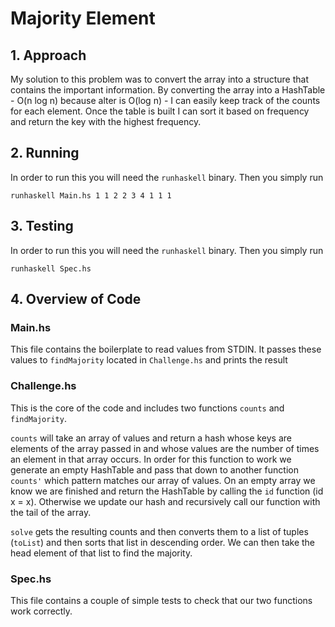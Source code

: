 # Majority Element

## 1. Approach

My solution to this problem was to convert the array into a structure that
contains the important information. By converting the array into a HashTable -
O(n log n) because alter is O(log n) - I can easily keep track of the counts for
each element. Once the table is built I can sort it based on frequency and
return the key with the highest frequency.

## 2. Running

In order to run this you will need the `runhaskell` binary. Then you simply run

`runhaskell Main.hs 1 1 2 2 3 4 1 1 1`

## 3. Testing

In order to run this you will need the `runhaskell` binary. Then you simply run

`runhaskell Spec.hs`

## 4. Overview of Code

### Main.hs

This file contains the boilerplate to read values from STDIN. It passes these
values to `findMajority` located in `Challenge.hs` and prints the result

### Challenge.hs

This is the core of the code and includes two functions `counts` and
`findMajority`.

`counts` will take an array of values and return a hash whose keys are elements
of the array passed in and whose values are the number of times an element in
that array occurs. In order for this function to work we generate an empty
HashTable and pass that down to another function `counts'` which pattern
matches our array of values. On an empty array we know we are finished and
return the HashTable by calling the `id` function (id x = x). Otherwise we
update our hash and recursively call our function with the tail of the array.

`solve` gets the resulting counts and then converts them to a list of tuples
(`toList`) and then sorts that list in descending order. We can then take the
head element of that list to find the majority.

### Spec.hs

This file contains a couple of simple tests to check that our two functions
work correctly.
